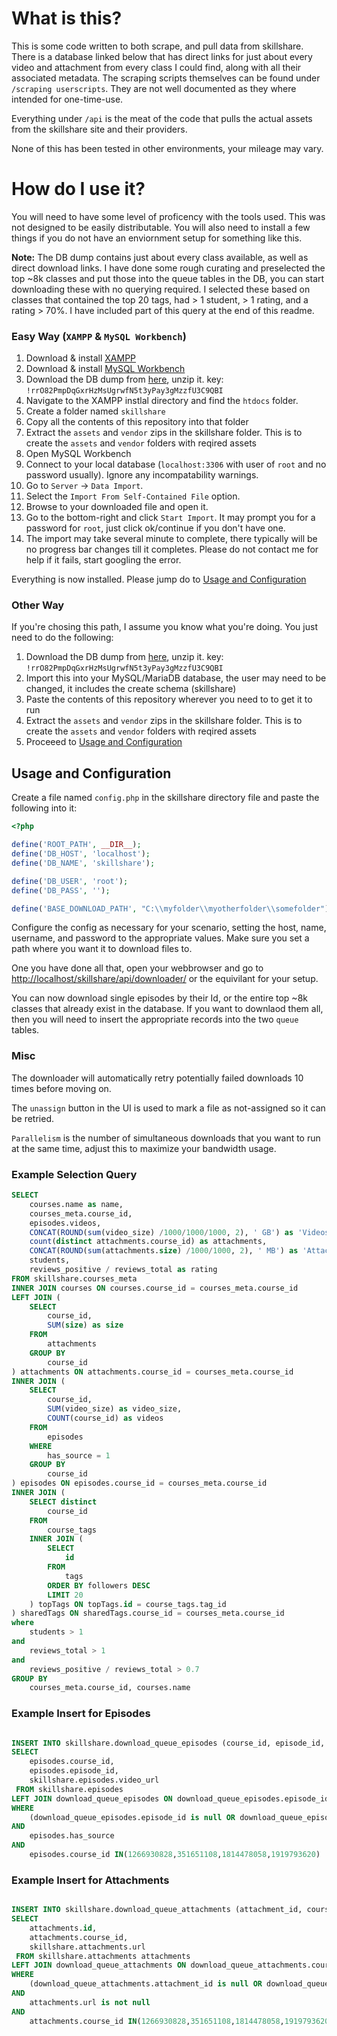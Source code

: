 # What is this?

This is some code written to both scrape, and pull data from skillshare. There is a database linked below that has direct links for just about every video and attachment from every class I could find, along with all their associated metadata. The scraping scripts themselves can be found under `/scraping userscripts`. They are not well documented as they where intended for one-time-use.

Everything under `/api` is the meat of the code that pulls the actual assets from the skillshare site and their providers.

None of this has been tested in other environments, your mileage may vary.


# How do I use it?

You will need to have some level of proficency with the tools used. This was not designed to be easily distributable. You will also need to install a few things if you do not have an enviornment setup for something like this.

**Note:** The DB dump contains just about every class available, as well as direct download links. I have done some rough curating and preselected the top ~8k classes and put those into the queue tables in the DB, you can start downloading these with no querying required. I selected these based on classes that contained the top 20 tags, had > 1 student, > 1 rating, and a rating > 70%. I have included part of this query at the end of this readme.

### Easy Way (`XAMPP` & `MySQL Workbench`)

1. Download & install [XAMPP](https://www.apachefriends.org/index.html)
2. Download & install [MySQL Workbench](https://dev.mysql.com/downloads/workbench/)
3. Download the DB dump from [here](https://mega.nz/#!MpABgQTb), unzip it. key: `!rrO82PmpDqGxrHzMsUgrwfN5t3yPay3gMzzfU3C9QBI`
4. Navigate to the XAMPP instlal directory and find the `htdocs` folder.
5. Create a folder named `skillshare`
6. Copy all the contents of this repository into that folder
7. Extract the `assets` and `vendor` zips in the skillshare folder. This is to create the `assets` and `vendor` folders with reqired assets
7. Open MySQL Workbench 
8. Connect to your local database (`localhost:3306` with user of `root` and no password usually). Ignore any incompatability warnings.
9. Go to `Server` -> `Data Import`.
10. Select the `Import From Self-Contained File` option.
11. Browse to your downloaded file and open it.
12. Go to the bottom-right and click `Start Import`. It may prompt you for a password for `root`, just click ok/continue if you don't have one.
13. The import may take several minute to complete, there typically will be no progress bar changes till it completes. Please do not contact me for help if it fails, start googling the error.

Everything is now installed. Please jump do to [Usage and Configuration](#Usage-and-Configuration)

### Other Way

If you're chosing this path, I assume you know what you're doing. You just need to do the following:

1. Download the DB dump from [here](https://mega.nz/#!MpABgQTb), unzip it. key: `!rrO82PmpDqGxrHzMsUgrwfN5t3yPay3gMzzfU3C9QBI`
2. Import this into your MySQL/MariaDB database, the user may need to be changed, it includes the create schema (skillshare)
3. Paste the contents of this repository wherever you need to to get it to run
5. Extract the `assets` and `vendor` zips in the skillshare folder. This is to create the `assets` and `vendor` folders with reqired assets
6. Proceeed to [Usage and Configuration](#Usage-and-Configuration)

## Usage and Configuration

Create a file named `config.php` in the skillshare directory file and paste the following into it:

```php
<?php

define('ROOT_PATH', __DIR__);
define('DB_HOST', 'localhost');
define('DB_NAME', 'skillshare');

define('DB_USER', 'root');
define('DB_PASS', '');

define('BASE_DOWNLOAD_PATH', "C:\\myfolder\\myotherfolder\\somefolder");
```

Configure the config as necessary for your scenario, setting the host, name, username, and password to the appropriate values. Make sure you set a path where you want it to download files to.

One you have done all that, open your webbrowser and go to [http://localhost/skillshare/api/downloader/](http://localhost/skillshare/api/downloader/) or the equivilant for your setup.

You can now download single episodes by their Id, or the entire top ~8k classes that already exist in the database. If you want to downlaod them all, then you will need to insert the appropriate records into the two `queue` tables.


### Misc 

The downloader will automatically retry potentially failed downloads 10 times before moving on.

The `unassign` button in the UI is used to mark a file as not-assigned so it can be retried.

`Parallelism` is the number of simultaneous downloads that you want to run at the same time, adjust this to maximize your bandwidth usage. 



### Example Selection Query

```sql
SELECT 
	courses.name as name,
    courses_meta.course_id,
	episodes.videos,
    CONCAT(ROUND(sum(video_size) /1000/1000/1000, 2), ' GB') as 'Videos Size',
    count(distinct attachments.course_id) as attachments,
    CONCAT(ROUND(sum(attachments.size) /1000/1000, 2), ' MB') as 'Attachments Size',
    students,
    reviews_positive / reviews_total as rating
FROM skillshare.courses_meta
INNER JOIN courses ON courses.course_id = courses_meta.course_id
LEFT JOIN (
	SELECT
		course_id,
        SUM(size) as size
	FROM
		attachments
	GROUP BY
		course_id
) attachments ON attachments.course_id = courses_meta.course_id
INNER JOIN (
	SELECT
		course_id,
        SUM(video_size) as video_size,
        COUNT(course_id) as videos
	FROM
		episodes
	WHERE
		has_source = 1
	GROUP BY
		course_id
) episodes ON episodes.course_id = courses_meta.course_id
INNER JOIN (
	SELECT distinct
        course_id
	FROM
		course_tags
	INNER JOIN (
    	SELECT
			id
		FROM
			tags
		ORDER BY followers DESC
		LIMIT 20
    ) topTags ON topTags.id = course_tags.tag_id
) sharedTags ON sharedTags.course_id = courses_meta.course_id
where 
	students > 1
and
	reviews_total > 1
and
	reviews_positive / reviews_total > 0.7
GROUP BY
	courses_meta.course_id, courses.name
```

### Example Insert for Episodes

```sql

INSERT INTO skillshare.download_queue_episodes (course_id, episode_id, episode_url)
SELECT 
	episodes.course_id,
    episodes.episode_id,
    skillshare.episodes.video_url
 FROM skillshare.episodes
LEFT JOIN download_queue_episodes ON download_queue_episodes.episode_id = episodes.episode_id
WHERE 
	(download_queue_episodes.episode_id is null OR download_queue_episodes.downloaded = 0)
AND
	episodes.has_source
AND
	episodes.course_id IN(1266930828,351651108,1814478058,1919793620)  --example Id list

```

### Example Insert for Attachments

```sql

INSERT INTO skillshare.download_queue_attachments (attachment_id, course_id, link)
SELECT 
	attachments.id,
    attachments.course_id,
    skillshare.attachments.url
 FROM skillshare.attachments attachments
LEFT JOIN download_queue_attachments ON download_queue_attachments.course_id = attachments.course_id
WHERE 
	(download_queue_attachments.attachment_id is null OR download_queue_attachments.downloaded = 0)
AND
	attachments.url is not null
AND
	attachments.course_id IN(1266930828,351651108,1814478058,1919793620) --example Id list
```
